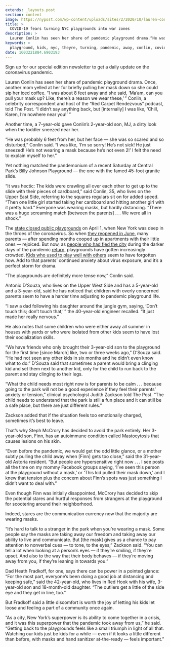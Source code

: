 ```yaml
--- 
extends: _layouts.post 
section: content 
image: https://nypost.com/wp-content/uploads/sites/2/2020/10/lauren-conlin-matt-conlin-mj-paisley-.jpg?quality=90&strip=all&w=1200 
title: > 
  COVID-19 fears turning NYC playgrounds into war zones 
description: > 
  Lauren Conlin has seen her share of pandemic playground drama.“He was probably 6 feet from her, but her face — she was so scared and so disturbed,” Conlin said.So when they reopened in June, many parents — after spending months cooped up in apartments with their little ones — rejoiced.But now, as people who had fled the city during the darker days of the pandemic return, playgrounds have gotten increasingly crowded.“You can tell a lot when looking at a person’s eyes — if they’re smiling, if they’re upset. 
keywords: > 
  playground, kids, nyc, theyre, turning, pandemic, away, conlin, covid19, parents, war, mask, little, playgrounds, fears, zones, wearing 
date: 1603221884.6903193 
--- 
```

<div><p>Sign up for our special edition newsletter to get a daily update on the coronavirus pandemic.</p><p>Lauren Conlin has seen her share of pandemic playground drama. Once, another mom yelled at her for briefly pulling her mask down so she could sip her iced coffee. &#8220;I was about 8 feet away and she said, &#8216;Ma&#8217;am, can you pull your mask up? Like, there&#8217;s a reason we wear these,&#8217;&#8201;&#8221; Conlin, a celebrity correspondent and host of the &#8220;Red Carpet Rendezvous&#8221; podcast, told The Post. &#8220;I didn&#8217;t say anything back, but [internally] I was like, &#8216;Chill, Karen, I&#8217;m nowhere near you!&#8217; &#8221;</p>
<p>Another time, a 7-year-old gave Conlin&#8217;s 2-year-old son, MJ, a dirty look when the toddler sneezed near her.</p>
<p>&#8220;He was probably 6 feet from her, but her face &#8212; she was so scared and so disturbed,&#8221; Conlin said. &#8220;I was like, &#8216;I&#8217;m so sorry! He&#8217;s not sick! He just sneezed! He&#8217;s not wearing a mask because he&#8217;s not even 2!&#8217; I felt the need to explain myself to her.&#8221;</p>
<p>Yet nothing matched the pandemonium of a recent Saturday at Central Park&#8217;s Billy Johnson Playground &#8212; the one with the famed 45-foot granite slide.</p>
<p>&#8220;It was hectic: The kids were crawling all over each other to get up to the slide with their pieces of cardboard,&#8221; said Conlin, 35, who lives on the Upper East Side, referring to the squares regulars sit on for added speed. &#8220;Then one little girl started taking her cardboard and hitting another girl with it pretty hard.&#8221; Everyone was wearing masks, but hardly distancing. &#8220;There was a huge screaming match [between the parents] .&#8201;.&#8201;. We were all in shock.&#8221;</p>
<p>The <a href="https://nypost.com/2020/04/01/cuomo-closes-all-nyc-playgrounds-to-stop-coronavirus-spread/">state closed public playgrounds</a> on April 1, when New York was deep in the throes of the coronavirus. So when <a href="https://nypost.com/2020/06/18/nyc-playgrounds-to-reopen-june-22-as-city-enters-phase-2/">they reopened in June</a>, many parents &#8212; after spending months cooped up in apartments with their little ones &#8212; rejoiced. But now, as <a href="https://nypost.com/2020/08/11/new-yorkers-flee-nyc-in-droves/">people who had fled the city</a> during the darker days of the pandemic <a href="https://nypost.com/2020/09/20/new-york-city-workers-start-to-return-to-offices/">return</a>, playgrounds have gotten increasingly crowded. <a href="https://nypost.com/2020/05/18/how-will-nyc-beaches-and-pools-be-different-when-they-reopen/">Kids who used to play well with others</a> seem to have forgotten how. Add to that parents&#8217; continued anxiety about virus exposure, and it&#8217;s a perfect storm for drama.</p>
<p>&#8220;The playgrounds are definitely more tense now,&#8221; Conlin said.</p>
 
<p>Antonio D&#8217;Souza, who lives on the Upper West Side and has a 5-year-old and a 3-year-old, said he has noticed that children with overly concerned parents seem to have a harder time adjusting to pandemic playground life.</p>
<p>&#8220;I saw a dad following his daughter around the jungle gym, saying, &#8216;Don&#8217;t touch this; don&#8217;t touch that,&#8217;&#8201;&#8221; the 40-year-old engineer recalled. &#8220;It just made her really nervous.&#8221;</p>
<p>He also notes that some children who were either away all summer in houses with yards or who were isolated from other kids seem to have lost their socialization skills.</p>
<p>&#8220;We have friends who only brought their 3-year-old son to the playground for the first time [since March] like, two or three weeks ago,&#8221; D&#8217;Souza said. &#8220;He had not seen any other kids in six months and he didn&#8217;t even know what to do.&#8221; D&#8217;Souza said that sometimes a parent would bring a clinging kid and set them next to another kid, only for the child to run back to the parent and stay clinging to their legs.</p>
<p>&#8220;What the child needs most right now is for parents to be calm .&#8201;.&#8201;. because going to the park will not be a good experience if they feel their parents&#8217; anxiety or tension,&#8221; clinical psychologist Judith Zackson told The Post. &#8220;The child needs to understand that the park is still a fun place and it can still be a safe place, but there are just different rules.&#8221;</p>
<p>Zackson added that if the situation feels too emotionally charged, sometimes it&#8217;s best to leave.</p>
<p>That&#8217;s why Steph McCrory has decided to avoid the park entirely. Her 3-year-old son, Finn, has an autoimmune condition called Mastocytosis that causes lesions on his skin.</p>
 
<p>&#8220;Even before the pandemic, we would get the odd little glance, or a mother subtly pulling the child away when [Finn] gets too close,&#8221; said the 31-year-old Astoria resident. &#8220;But people are hypersensitive right now .&#8201;.&#8201;. I see posts all the time on my mommy Facebook groups saying, &#8216;I&#8217;ve seen this person at the playground without a mask,&#8217; or &#8216;This kid pulled their mask down,&#8217; and I knew that tension plus the concern about Finn&#8217;s spots was just something I didn&#8217;t want to deal with.&#8221;</p>
<p>Even though Finn was initially disappointed, McCrory has decided to skip the potential stares and hurtful responses from strangers at the playground for scootering around their neighborhood.</p>
<p>Indeed, stares are the communication currency now that the majority are wearing masks.</p>
<p>&#8220;It&#8217;s hard to talk to a stranger in the park when you&#8217;re wearing a mask. Some people say the masks are taking away our freedom and taking away our ability to live and communicate. But [the mask] gives us a chance to pay attention to nonverbal cues &#8212; to tone, to the eyes,&#8221; Zackson said. &#8220;You can tell a lot when looking at a person&#8217;s eyes &#8212; if they&#8217;re smiling, if they&#8217;re upset. And also to the way that their body behaves &#8212; if they&#8217;re moving away from you, if they&#8217;re leaning in towards you.&#8221;</p>
 
<p>Dad Heath Fradkoff, for one, says there can be power in a pointed glance: &#8220;For the most part, everyone&#8217;s been doing a good job at distancing and keeping safe,&#8221; said the 42-year-old, who lives in Red Hook with his wife, 3-year-old son and 18-month-old daughter. &#8220;The outliers get a little of the side eye and they get in line, too.&#8221;</p>
<p>But Fradkoff said a little discomfort is worth the joy of letting his kids let loose and feeling a part of a community once again.</p>
<p>&#8220;As a city, New York&#8217;s superpower is its ability to come together in a crisis, and it was this superpower that the pandemic took away from us,&#8221; he said. &#8220;Getting back to the playgrounds feels like a small triumph in light of all that. Watching our kids just be kids for a while &#8212; even if it looks a little different than before, with masks and hand sanitizer at-the-ready &#8212; feels important.&#8221;</p>
			</div>